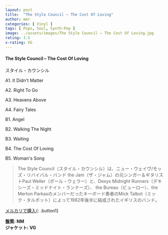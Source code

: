 ```yaml
---
layout: post
title:  "The Style Council – The Cost Of Loving"
author: mmr
categories: [ Vinyl ]
tags: [ Pops, Soul, Synth-Pop ]
image: ../assets/images/The Style Council – The Cost Of Loving.jpg
rating: 3.5
v-rating: VG
---
```


#### The Style Council – The Cost Of Loving

スタイル・カウンシル

A1. It Didn't Matter

A2. Right To Go

A3. Heavens Above

A4. Fairy Tales

B1. Angel

B2. Walking The Night

B3. Waiting

B4. The Cost Of Loving

B5. Woman's Song

> The Style Council（スタイル・カウンシル）は、ニュー・ウェイヴ/モッズ・リバイバル・バンド the Jam（ザ・ジャム）の元シンガー＆ギタリストPaul Weller（ポール・ウェラー）と、Dexys Midnight Runners（デキシーズ・ミッドナイト・ランナーズ）、 the Bureau（ビューロー）、the Merton Parkasのメンバーだったキーボード奏者のMick Talbot（ミック・タルボット）によって1982年後半に結成されたイギリスのバンド。

[メルカリで購入](https://jp.mercari.com/item/m89427922011){: .button1}

<div class="mt-4 mb-4 d-flex align-items-center">
<strong class="mr-1">盤質: NM</strong>
</div>
<div class="mt-4 mb-4 d-flex align-items-center">
<strong class="mr-1">ジャケット: VG</strong>
</div>
